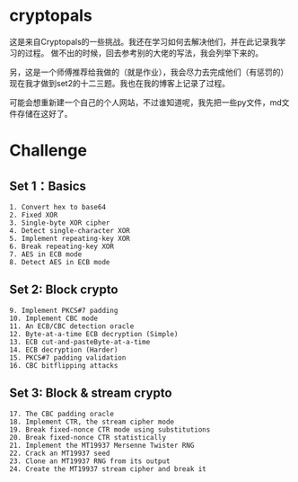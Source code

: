# cryptopals

这是来自Cryptopals的一些挑战。我还在学习如何去解决他们，并在此记录我学习的过程。
做不出的时候，回去参考别的大佬的写法，我会列举下来的。

另，这是一个师傅推荐给我做的（就是作业），我会尽力去完成他们（有惩罚的）
现在我才做到set2的十二三题。我也在我的博客上记录了过程。

可能会想重新建一个自己的个人网站，不过谁知道呢，我先把一些py文件，md文件存储在这好了。

# Challenge

## Set 1：Basics

    1. Convert hex to base64
    2. Fixed XOR
    3. Single-byte XOR cipher
    4. Detect single-character XOR
    5. Implement repeating-key XOR
    6. Break repeating-key XOR
    7. AES in ECB mode
    8. Detect AES in ECB mode

## Set 2: Block crypto

    9. Implement PKCS#7 padding
    10. Implement CBC mode
    11. An ECB/CBC detection oracle
    12. Byte-at-a-time ECB decryption (Simple)
    13. ECB cut-and-pasteByte-at-a-time 
    14. ECB decryption (Harder)
    15. PKCS#7 padding validation
    16. CBC bitflipping attacks

## Set 3: Block & stream crypto

    17. The CBC padding oracle
    18. Implement CTR, the stream cipher mode
    19. Break fixed-nonce CTR mode using substitutions
    20. Break fixed-nonce CTR statistically
    21. Implement the MT19937 Mersenne Twister RNG
    22. Crack an MT19937 seed
    23. Clone an MT19937 RNG from its output
    24. Create the MT19937 stream cipher and break it





